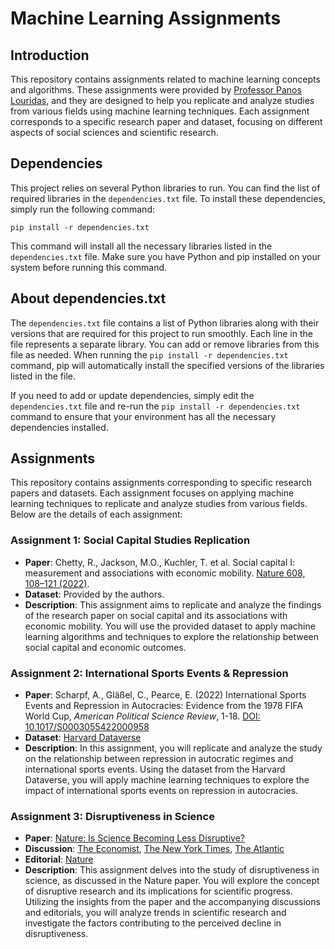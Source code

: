 # Machine Learning Assignments

## Introduction

This repository contains assignments related to machine learning concepts and algorithms. These assignments were provided by [Professor Panos Louridas](https://github.com/louridas), and they are designed to help you replicate and analyze studies from various fields using machine learning techniques. Each assignment corresponds to a specific research paper and dataset, focusing on different aspects of social sciences and scientific research.

## Dependencies

This project relies on several Python libraries to run. You can find the list of required libraries in the `dependencies.txt` file. To install these dependencies, simply run the following command:

`pip install -r dependencies.txt`

This command will install all the necessary libraries listed in the `dependencies.txt` file. Make sure you have Python and pip installed on your system before running this command.

## About dependencies.txt

The `dependencies.txt` file contains a list of Python libraries along with their versions that are required for this project to run smoothly. Each line in the file represents a separate library. You can add or remove libraries from this file as needed. When running the `pip install -r dependencies.txt` command, pip will automatically install the specified versions of the libraries listed in the file.

If you need to add or update dependencies, simply edit the `dependencies.txt` file and re-run the `pip install -r dependencies.txt` command to ensure that your environment has all the necessary dependencies installed.

## Assignments

This repository contains assignments corresponding to specific research papers and datasets. Each assignment focuses on applying machine learning techniques to replicate and analyze studies from various fields. Below are the details of each assignment:

### Assignment 1: Social Capital Studies Replication
- **Paper**: Chetty, R., Jackson, M.O., Kuchler, T. et al. Social capital I: measurement and associations with economic mobility. [Nature 608, 108–121 (2022)](https://doi.org/10.1038/s41586-022-04996-4).
- **Dataset**: Provided by the authors.
- **Description**: This assignment aims to replicate and analyze the findings of the research paper on social capital and its associations with economic mobility. You will use the provided dataset to apply machine learning algorithms and techniques to explore the relationship between social capital and economic outcomes.

### Assignment 2: International Sports Events & Repression
- **Paper**: Scharpf, A., Gläßel, C., Pearce, E. (2022) International Sports Events and Repression in Autocracies: Evidence from the 1978 FIFA World Cup, *American Political Science Review*, 1-18. [DOI: 10.1017/S0003055422000958](https://doi.org/10.1017/S0003055422000958)
- **Dataset**: [Harvard Dataverse](https://dataverse.harvard.edu/dataset.xhtml?persistentId=doi:10.7910/DVN/RJY34I)
- **Description**: In this assignment, you will replicate and analyze the study on the relationship between repression in autocratic regimes and international sports events. Using the dataset from the Harvard Dataverse, you will apply machine learning techniques to explore the impact of international sports events on repression in autocracies.

### Assignment 3: Disruptiveness in Science
- **Paper**: [Nature: Is Science Becoming Less Disruptive?](https://www.nature.com/articles/s41586-022-05543-x)
- **Discussion**: [The Economist](https://www.economist.com/science-and-technology/2023/01/04/papers-and-patents-are-becoming-less-disruptive), [The New York Times](https://www.nytimes.com/2023/01/17/science/science-breakthroughs-disruption.html), [The Atlantic](https://www.theatlantic.com/newsletters/archive/2023/01/academia-research-scientific-papers-progress/672694/)
- **Editorial**: [Nature](https://www.nature.com/articles/d41586-023-00183-1)
- **Description**: This assignment delves into the study of disruptiveness in science, as discussed in the Nature paper. You will explore the concept of disruptive research and its implications for scientific progress. Utilizing the insights from the paper and the accompanying discussions and editorials, you will analyze trends in scientific research and investigate the factors contributing to the perceived decline in disruptiveness.
